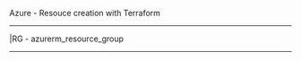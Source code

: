 Azure - Resouce creation with Terraform  
_______________________________________________________________________________________________________________________________________________________________________________________________
|RG - azurerm_resource_group
_______________________________________________________________________________________________________________________________________________________________________________________________
